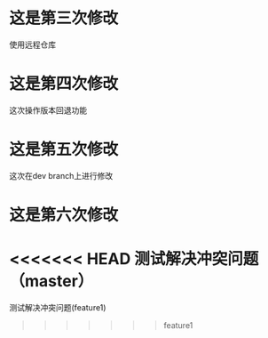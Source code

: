 <!--
 * @Author: 郭羽
 * @Date: 2020-07-14 14:22:51
 * @FilePath: \githublianxi\HowToUseGit\2.md
--> 
# 这是第三次修改
使用远程仓库
# 这是第四次修改
这次操作版本回退功能
# 这是第五次修改
这次在dev branch上进行修改
# 这是第六次修改
<<<<<<< HEAD
测试解决冲突问题（master）
=======
测试解决冲突问题(feature1)
>>>>>>> feature1
